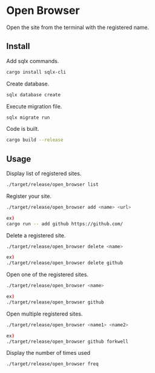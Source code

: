 <h1>Open Browser</h1>
Open the site from the terminal with the registered name.

## Install

Add sqlx commands.
```bash
cargo install sqlx-cli
```

Create database.
```bash
sqlx database create
```

Execute migration file.
```bash
sqlx migrate run
```

Code is built.
```bash
cargo build --release
```

## Usage
Display list of registered sites.
```bash
./target/release/open_browser list
```

Register your site.
```bash
./target/release/open_browser add <name> <url>

ex)
cargo run -- add github https://github.com/
```

Delete a registered site.
```bash
./target/release/open_browser delete <name>

ex)
./target/release/open_browser delete github
```

Open one of the registered sites.
```bash
./target/release/open_browser <name>

ex)
./target/release/open_browser github
```

Open multiple registered sites.
```bash
./target/release/open_browser <name1> <name2>

ex)
./target/release/open_browser github forkwell
```

Display the number of times used
```bash
./target/release/open_browser freq
```
